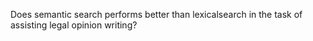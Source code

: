 Does semantic search performs better than lexicalsearch in the task of assisting legal opinion writing?
